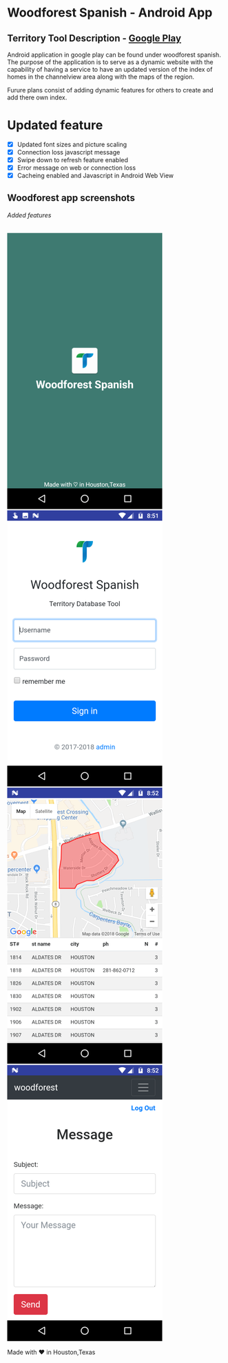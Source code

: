 # Woodforest Spanish - Android App 
## Territory Tool Description - [Google Play ](https://play.google.com/store/apps/details?id=com.twinrat.woodforest)

Android application in  google play can be found under woodforest spanish. The purpose of the application is to serve as a dynamic website with the capability of having a service to have an updated version of the index of homes in the channelview area along with the maps of the  region. 

Furure plans consist of adding dynamic features for others to create and add there own index.

# Updated feature

- [x] Updated font sizes and picture scaling 
- [x] Connection loss javascript message 
- [x] Swipe down to refresh feature enabled 
- [x] Error message on web or connection loss 
- [x] Cacheing enabled and Javascript in Android Web View

## Woodforest app screenshots 
###### Added features

![alt text](https://github.com/filehippo/Woodforestapp/blob/master/1.png)
![alt text](https://github.com/filehippo/Woodforestapp/blob/master/2.png)
![alt text](https://github.com/filehippo/Woodforestapp/blob/master/3.png)
![alt text](https://github.com/filehippo/Woodforestapp/blob/master/4.png)


Made with &#9829; in Houston,Texas


